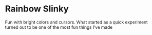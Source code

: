 # Rainbow Slinky
Fun with bright colors and cursors. What started as a quick experiment turned out to be one of the most fun things I've made
